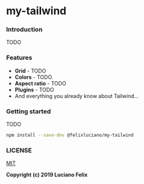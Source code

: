 # my-tailwind


### Introduction
TODO


### Features

- **Grid** - TODO
- **Colors** - TODO.
- **Aspect ratio** - TODO
- **Plugins** - TODO
- And everything you already know about Tailwind...

### Getting started

TODO

```bash
npm install --save-dev @felixluciano/my-tailwind
```


### LICENSE
[MIT](https://github.com/FelixLuciano/my-tailwind/blob/master/LICENSE)


**Copyright (c) 2019 Luciano Felix**

